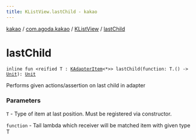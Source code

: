 ```yaml
---
title: KListView.lastChild - kakao
---
```


[kakao](../../index.html) / [com.agoda.kakao](../index.html) / [KListView](index.html) / [lastChild](.)

# lastChild

`inline fun <reified T : `[`KAdapterItem`](../-k-adapter-item/index.html)`<*>> lastChild(function: T.() -> `[`Unit`](https://kotlinlang.org/api/latest/jvm/stdlib/kotlin/-unit/index.html)`): `[`Unit`](https://kotlinlang.org/api/latest/jvm/stdlib/kotlin/-unit/index.html)

Performs given actions/assertion on last child in adapter

### Parameters

`T` - Type of item at last position. Must be registered via constructor.

`function` - Tail lambda which receiver will be matched item with given type T